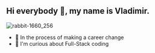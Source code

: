 ## Hi everybody 👋, my name is Vladimir.
![rabbit-1660_256](https://github.com/user-attachments/assets/dc3c1362-b977-45dc-a9ae-8e05718c4d2e)

- 🔭 In the process of making a career change
- 🌱 I'm curious about Full-Stack coding
<!--
**VladimirKomov/VladimirKomov** is a ✨ _special_ ✨ repository because its `README.md` (this file) appears on your GitHub profile.

Here are some ideas to get you started:

- 🔭 I’m currently working on ...
- 🌱 I’m currently learning ...
- 👯 I’m looking to collaborate on ...
- 🤔 I’m looking for help with ...
- 💬 Ask me about ...
- 📫 How to reach me: ...
- 😄 Pronouns: ...
- ⚡ Fun fact: ...
-->
